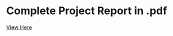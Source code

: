 # Complete Project Report in .pdf
[View Here](https://github.com/hshauntr/CausesOfDelays/blob/main/Predicting%20and%20Analyzing%20Causes%20of%20Delay%20for%20Flight%20Departures.pdf)
